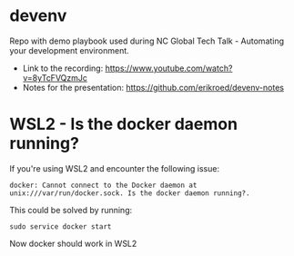 # devenv
Repo with demo playbook used during NC Global Tech Talk - Automating your development environment.
  * Link to the recording: https://www.youtube.com/watch?v=8yTcFVQzmJc
  * Notes for the presentation: https://github.com/erikroed/devenv-notes  

# WSL2 - Is the docker daemon running?

If you're using WSL2 and encounter the following issue:

```shell
docker: Cannot connect to the Docker daemon at unix:///var/run/docker.sock. Is the docker daemon running?.
```

This could be solved by running:

```shell
sudo service docker start
```

Now docker should work in WSL2
